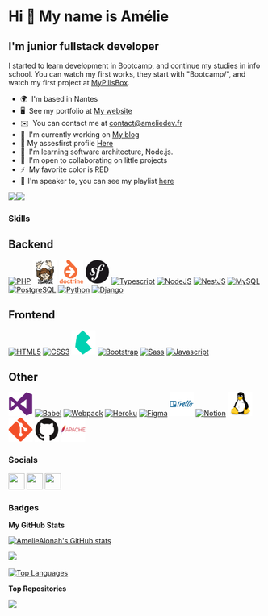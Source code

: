   Hi 👋 My name is Amélie
=======================

I'm junior fullstack developer
------------------------------

I started to learn development in Bootcamp, and continue my studies in info school. You can watch my first works, they start with "Bootcamp/", and watch my first project at [MyPillsBox](https://mypillsbox.herokuapp.com/).

* 🌍  I'm based in Nantes
* 🖥️  See my portfolio at [My website](https://ameliedev.fr)
* ✉️  You can contact me at [contact@ameliedev.fr](mailto:contact@ameliedev.fr)
* 🚀  I'm currently working on [My blog](https://noob-de-dev.fr)
* 🦄  My assesfirst profile [Here](https://app.assessfirst.com/_/profile/9h7jahx4-amelie-abdallah)
* 🧠  I'm learning software architecture, Node.js.
* 🤝  I'm open to collaborating on little projects
* ⚡  My favorite color is RED
* 🎤  I'm speaker to, you can see my playlist [here](https://www.youtube.com/watch?v=xNBmpt6d7o8&list=PLPgvj4iR9P44BsagIk5x6aNp1wiF2NZnV)

<a href="https://www.twitter.com/AlonahAmelie" target="_blank" rel="noreferrer"><img
src="https://img.shields.io/twitter/follow/AlonahAmelie?logo=twitter&style=for-the-badge&color=ef4444&labelColor=1c1917"
/></a><a href="https://www.github.com/AmelieAlonah" target="_blank" rel="noreferrer"><img
src="https://img.shields.io/github/followers/AmelieAlonah?logo=github&style=for-the-badge&color=ef4444&labelColor=1c1917" /></a>

### Skills
## Backend
<p align="left">

<a href="https://www.php.net/" target="_blank" rel="noreferrer"><img src="https://raw.githubusercontent.com/danielcranney/readme-generator/main/public/icons/skills/php-colored.svg" width="36" height="36" alt="PHP" /></a>
<a href="https://www.doctrine-project.org/projects/orm.html" target="_blank" rel="noreferrer"><img src="https://github.com/devicons/devicon/blob/master/icons/composer/composer-original.svg" width="48" height="48" alt="Composer" /></a>
<a href="https://getcomposer.org/" target="_blank" rel="noreferrer"><img src="https://github.com/devicons/devicon/blob/master/icons/doctrine/doctrine-plain-wordmark.svg" width="48" height="48" alt="Doctrine" /></a>
<a href="https://symfony.com/doc/current/index.html" target="_blank" rel="noreferrer"><img src="https://github.com/devicons/devicon/blob/master/icons/symfony/symfony-original.svg" width="48" height="48" alt="Symfony"/></a>
<a href="https://www.typescriptlang.org/" target="_blank" rel="noreferrer"><img src="https://raw.githubusercontent.com/danielcranney/readme-generator/main/public/icons/skills/typescript-colored.svg" width="36" height="36" alt="Typescript" /></a>
<a href="https://nodejs.org/en/" target="_blank" rel="noreferrer"><img src="https://raw.githubusercontent.com/danielcranney/readme-generator/main/public/icons/skills/nodejs-colored.svg" width="36" height="36" alt="NodeJS" /></a>
<a href="https://docs.nestjs.com/" target="_blank" rel="noreferrer"><img src="https://raw.githubusercontent.com/danielcranney/readme-generator/main/public/icons/skills/nestjs-colored.svg" width="36" height="36" alt="NestJS" /></a>
<a href="https://www.mysql.com/" target="_blank" rel="noreferrer"><img src="https://raw.githubusercontent.com/danielcranney/readme-generator/main/public/icons/skills/mysql-colored.svg" width="36" height="36" alt="MySQL" /></a>
<a href="https://www.postgresql.org/" target="_blank" rel="noreferrer"><img src="https://raw.githubusercontent.com/danielcranney/readme-generator/main/public/icons/skills/postgresql-colored.svg" width="36" height="36" alt="PostgreSQL" /></a>
<a href="https://www.python.org/" target="_blank" rel="noreferrer"><img src="https://raw.githubusercontent.com/danielcranney/readme-generator/main/public/icons/skills/python-colored.svg" width="36" height="36" alt="Python" /></a>
<a href="https://www.djangoproject.com/" target="_blank" rel="noreferrer"><img src="https://raw.githubusercontent.com/danielcranney/readme-generator/main/public/icons/skills/django-colored-dark.svg" width="36" height="36" alt="Django" /></a>
</p>

## Frontend
<p align="left">
<a href="https://developer.mozilla.org/en-US/docs/Glossary/HTML5" target="_blank" rel="noreferrer"><img src="https://raw.githubusercontent.com/danielcranney/readme-generator/main/public/icons/skills/html5-colored.svg" width="36" height="36" alt="HTML5" /></a>
<a href="https://www.w3.org/TR/CSS/#css" target="_blank" rel="noreferrer"><img src="https://raw.githubusercontent.com/danielcranney/readme-generator/main/public/icons/skills/css3-colored.svg" width="36" height="36" alt="CSS3" /></a>
<a href="https://bulma.io/" target="_blank" rel="noreferrer"><img src="https://github.com/devicons/devicon/blob/master/icons/bulma/bulma-plain.svg" width="48" height="48" alt="Bulma" /></a>
<a href="https://getbootstrap.com/" target="_blank" rel="noreferrer"><img src="https://raw.githubusercontent.com/danielcranney/readme-generator/main/public/icons/skills/bootstrap-colored.svg" width="36" height="36" alt="Bootstrap" /></a>
<a href="https://sass-lang.com/" target="_blank" rel="noreferrer"><img src="https://raw.githubusercontent.com/danielcranney/readme-generator/main/public/icons/skills/sass-colored.svg" width="36" height="36" alt="Sass" /></a>
<a href="https://developer.mozilla.org/en-US/docs/Web/JavaScript" target="_blank" rel="noreferrer"><img src="https://raw.githubusercontent.com/danielcranney/readme-generator/main/public/icons/skills/javascript-colored.svg" width="36" height="36" alt="Javascript" /></a>
</p>
  
## Other
<p align="left">
<a href="https://code.visualstudio.com/" target="_blank" rel="noreferrer"><img src="https://github.com/devicons/devicon/blob/master/icons/visualstudio/visualstudio-plain.svg" width="48" height="48" alt="VisualStudioCode" /></a> 
<a href="https://babeljs.io/" target="_blank" rel="noreferrer"><img src="https://raw.githubusercontent.com/danielcranney/readme-generator/main/public/icons/skills/babel-colored-dark.svg" width="36" height="36" alt="Babel" /></a>
<a href="https://webpack.js.org/" target="_blank" rel="noreferrer"><img src="https://raw.githubusercontent.com/danielcranney/readme-generator/main/public/icons/skills/webpack-colored.svg" width="36" height="36" alt="Webpack" /></a>
<a href="https://www.heroku.com/" target="_blank" rel="noreferrer"><img src="https://raw.githubusercontent.com/danielcranney/readme-generator/main/public/icons/skills/heroku-colored.svg" width="36" height="36" alt="Heroku" /></a>
<a href="https://www.figma.com/" target="_blank" rel="noreferrer"><img src="https://raw.githubusercontent.com/danielcranney/readme-generator/main/public/icons/skills/figma-colored.svg" width="36" height="36" alt="Figma" /></a>
<a href="https://trello.com/" target="_blank" rel="noreferrer"><img src="https://github.com/devicons/devicon/blob/master/icons/trello/trello-plain-wordmark.svg" width="48" height="48" alt="Trello" /></a>
  <a href="https://www.notion.so" target="_blank" rel="noreferrer"><img src="https://img.icons8.com/color/48/000000/notion--v1.png" width="48" height="48" alt="Notion" /></a>
  <a href="https://www.linux.org/" target="_blank" rel="noreferrer"><img src="https://github.com/devicons/devicon/blob/master/icons/linux/linux-original.svg" width="48" height="48" alt="Linux" /></a>
  <a href="https://git-scm.com/" target="_blank" rel="noreferrer"><img src="https://github.com/devicons/devicon/blob/master/icons/git/git-original.svg" width="48" height="48" alt="Git" /></a>
  <a href="https://github.com/" target="_blank" rel="noreferrer"><img src="https://github.com/devicons/devicon/blob/master/icons/github/github-original.svg" width="48" height="48" alt="GitHub" /></a>
  <a href="https://httpd.apache.org/" target="_blank" rel="noreferrer"><img src="https://github.com/devicons/devicon/blob/master/icons/apache/apache-original-wordmark.svg" width="48" height="48" alt="Apache" /></a>

</p>


### Socials

<p align="left"> <a href="https://www.github.com/AmelieAlonah" target="_blank" rel="noreferrer"><img src="https://raw.githubusercontent.com/danielcranney/readme-generator/main/public/icons/socials/github-dark.svg" width="32" height="32" /></a> <a href="https://www.linkedin.com/in/amelie-abdallah/" target="_blank" rel="noreferrer"><img src="https://raw.githubusercontent.com/danielcranney/readme-generator/main/public/icons/socials/linkedin.svg" width="32" height="32" /></a> <a href="https://www.twitter.com/AlonahAmelie" target="_blank" rel="noreferrer"><img src="https://raw.githubusercontent.com/danielcranney/readme-generator/main/public/icons/socials/twitter.svg" width="32" height="32" /></a></p>

### Badges

<b>My GitHub Stats</b>

<a href="http://www.github.com/AmelieAlonah"><img src="https://github-readme-stats.vercel.app/api?username=AmelieAlonah&show_icons=true&hide=&count_private=true&title_color=ef4444&text_color=ffffff&icon_color=ef4444&bg_color=1c1917&hide_border=true&show_icons=true" alt="AmelieAlonah's GitHub stats" /></a>

<a href="http://www.github.com/AmelieAlonah"><img src="https://github-readme-streak-stats.herokuapp.com/?user=AmelieAlonah&stroke=ffffff&background=1c1917&ring=ef4444&fire=ef4444&currStreakNum=ffffff&currStreakLabel=ef4444&sideNums=ffffff&sideLabels=ffffff&dates=ffffff&hide_border=true" /></a>

<a href="https://github.com/AmelieAlonah" align="left"><img src="https://github-readme-stats.vercel.app/api/top-langs/?username=AmelieAlonah&langs_count=10&title_color=ef4444&text_color=ffffff&icon_color=ef4444&bg_color=1c1917&hide_border=true&locale=en&custom_title=Top%20%Languages" alt="Top Languages" /></a>

<b>Top Repositories</b>

<div width="100%" align="center"><a href="https://github.com/AmelieAlonah/mypillsbox" align="left"><img align="left" width="45%" src="https://github-readme-stats.vercel.app/api/pin/?username=AmelieAlonah&repo=mypillsbox&title_color=ef4444&text_color=ffffff&icon_color=ef4444&bg_color=1c1917&hide_border=true&locale=en" /></a></div><br /><br /><br /><br /><br /><br /><br />
